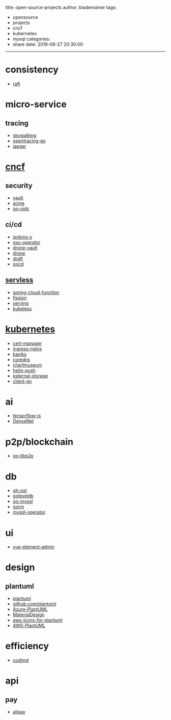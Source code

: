 title: open-source-projects
author: blademainer
tags:
  - opensource
  - projects
  - cncf
  - kubernetes
  - mysql
categories:
  - share
date: 2019-06-27 20:30:00
---
# consistency
- [raft](https://github.com/etcd-io/etcd/tree/master/raft)

# micro-service
## tracing
- [skywalking](https://github.com/apache/skywalking)
- [opentracing-go](https://github.com/opentracing/opentracing-go)
- [jaeger](https://github.com/jaegertracing/jaeger)

# [cncf](https://github.com/cncf)
## security
- [vault](https://github.com/hashicorp/vault)
- [acme](https://github.com/ietf-wg-acme/acme)
- [go-oidc](https://github.com/coreos/go-oidc)

## ci/cd
- [jenkins-x](https://jenkins-x.io/)
- [sso-operator](https://github.com/jenkins-x/sso-operator)
- [drone-vault](https://github.com/drone/drone-vault)
- [drone](https://github.com/drone/drone)
- [draft](https://github.com/Azure/draft)
- [gocd](https://github.com/gocd/gocd)

## [servless](https://landscape.cncf.io/format=serverless)
- [spring-cloud-function](https://spring.io/projects/spring-cloud-function)
- [fission](https://github.com/fission/fission)
- [serving](https://github.com/knative/serving)
- [kubeless](https://github.com/kubeless/kubeless)

# [kubernetes](https://kubernetes.io/)
- [cert-manager](https://github.com/jetstack/cert-manager/)
- [ingress-nginx](https://github.com/kubernetes/ingress-nginx)
- [kaniko](https://github.com/GoogleContainerTools/kaniko)
- [coredns](https://github.com/coredns/coredns)
- [chartmuseum](https://github.com/helm/chartmuseum)
- [helm-push](https://github.com/chartmuseum/helm-push)
- [external-storage](https://github.com/kubernetes-incubator/external-storage)
- [client-go](https://github.com/kubernetes/client-go)

# ai
- [tensorflow-js](https://github.com/tensorflow/tfjs-models)
- [DenseNet](https://github.com/liuzhuang13/DenseNet)

# p2p/blockchain
- [go-libp2p](https://github.com/libp2p/go-libp2p)

# db
- [gh-ost](https://github.com/github/gh-ost)
- [goleveldb](https://github.com/syndtr/goleveldb)
- [go-mysql](https://github.com/siddontang/go-mysql)
- [gorm](https://github.com/jinzhu/gorm)
- [mysql-operator](https://github.com/oracle/mysql-operator)

# ui
- [vue-element-admin](https://github.com/PanJiaChen/vue-element-admin)


# design
## plantuml
- [plantuml](http://plantuml.com)
- [github.com/plantuml](https://github.com/plantuml/plantuml)
- [Azure-PlantUML](https://github.com/RicardoNiepel/Azure-PlantUML)
- [MaterialDesign](https://github.com/Templarian/MaterialDesign)
- [aws-icons-for-plantuml](https://github.com/awslabs/aws-icons-for-plantuml)
- [AWS-PlantUML](https://github.com/milo-minderbinder/AWS-PlantUML)

# efficiency
- [codimd](https://github.com/hackmdio/codimd)

# api
## pay
- [alipay](https://github.com/smartwalle/alipay)
